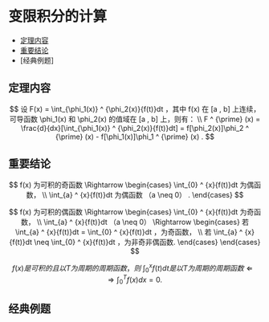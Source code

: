# 变限积分的计算

* [定理内容](#定理内容)
* [重要结论](#重要结论)
* [经典例题]

## 定理内容

$$
设 F(x) = \int_{\phi_1(x)} ^ {\phi_2(x)}{f(t)}dt ，其中 f(x) 在 [a , b] 上连续，可导函数 \phi_1(x) 和 \phi_2(x) 的值域在 [a , b] 上，则有：
\\
F ^ {\prime} (x) = \frac{d}{dx}[\int_{\phi_1(x)} ^ {\phi_2(x)}{f(t)}dt] = f[\phi_2(x)]\phi_2 ^ {\prime} (x) - f[\phi_1(x)]\phi_1 ^ {\prime} (x) .
$$

## 重要结论

$$
f(x) 为可积的奇函数 \Rightarrow
\begin{cases}
\int_{0} ^ {x}{f(t)}dt 为偶函数， \\
\int_{a} ^ {x}{f(t)}dt 为偶函数 （a \neq 0） .
\end{cases}
$$

$$
f(x) 为可积的偶函数 \Rightarrow
\begin{cases}
\int_{0} ^ {x}{f(t)}dt 为奇函数， \\
\int_{a} ^ {x}{f(t)}dt （a \neq 0） \Rightarrow
\begin{cases}
若 \int_{a} ^ {x}{f(t)}dt = \int_{0} ^ {x}{f(t)}dt ，为奇函数， \\
若 \int_{a} ^ {x}{f(t)}dt \neq \int_{0} ^ {x}{f(t)}dt ，为非奇非偶函数.
\end{cases}
\end{cases}
$$

$$
f(x) 是可积的且以 T 为周期的周期函数，则 \ \int_{0} ^ {x}{f(t)}dt 是以 T 为周期的周期函数 \Leftarrow\Rightarrow \int_{0} ^ {T}{f(x)}dx = 0 .
$$

## 经典例题